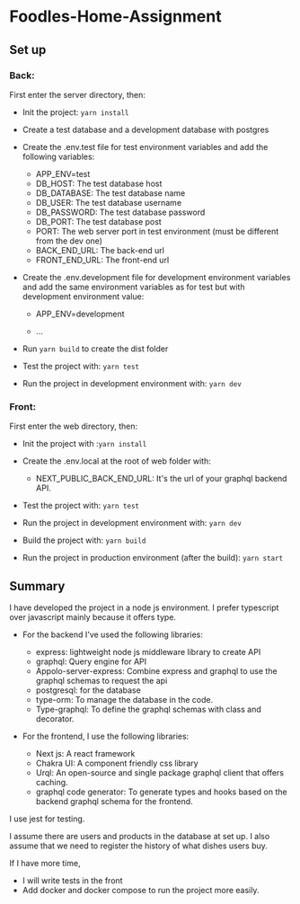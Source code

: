# Foodles-Home-Assignment

## Set up

### Back:

First enter the server directory, then:

- Init the project: `yarn install`

- Create a test database and a development database with postgres

- Create the .env.test file for test environment variables and add the following variables:

  - APP_ENV=test
  - DB_HOST: The test database host
  - DB_DATABASE: The test database name
  - DB_USER: The test database username
  - DB_PASSWORD: The test database password
  - DB_PORT: The test database post
  - PORT: The web server port in test environment (must be different from the dev one)
  - BACK_END_URL: The back-end url
  - FRONT_END_URL: The front-end url

- Create the .env.development file for development environment variables and add the same environment variables as for test but with development environment value:

  - APP_ENV=development

  - ...

- Run ```yarn build``` to create the dist folder

- Test the project with: `yarn test`

- Run the project in development environment with: `yarn dev`

### Front:

First enter the web directory, then:

- Init the project with :`yarn install`

- Create the .env.local at the root of web folder with:

  - NEXT_PUBLIC_BACK_END_URL: It's the url of your graphql backend API.

- Test the project with: `yarn test`

- Run the project in development environment with: `yarn dev`

- Build the project with: `yarn build`

- Run the project in production environment (after the build): `yarn start`


## Summary

I have developed the project in a node js environment. I prefer typescript over javascript mainly because it offers type.

- For the backend I've used the following libraries:

  - express: lightweight node js middleware library to create API
  - graphql: Query engine for API
  - Appolo-server-express: Combine express and graphql to use the graphql schemas to request the api
  - postgresql: for the database
  - type-orm: To manage the database in the code.
  - Type-graphql: To define the graphql schemas with class and decorator.

- For the frontend, I use the following libraries:
  - Next js: A react framework
  - Chakra UI: A component friendly css library
  - Urql: An open-source and single package graphql client that offers caching.
  - graphql code generator: To generate types and hooks based on the backend graphql schema for the frontend.

I use jest for testing.

I assume there are users and products in the database at set up.
I also assume that we need to register the history of what dishes users buy.

If I have more time, 
- I will write tests in the front
- Add docker and docker compose to run the project more easily.
